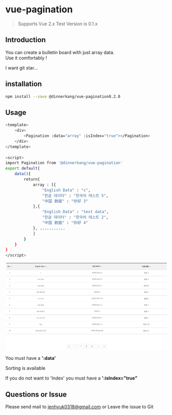 
# vue-pagination

> Supports Vue 2.x
> Test Version is 0.1.x

## Introduction

You can create a bulletin board with just array data.<br>
Use it comfortably !<br>

I want git star...

## installation

``` bash
npm install --save @dinnerkang/vue-pagination0.2.0
```
## Usage

``` bash
<template>
    <div>
        <Pagination :data="array" :isIndex="true"></Pagination>
    </div>
</template>

<script>
import Pagination from '@dinnerkang/vue-pagination'
export default{
    data(){
        return{
            array : [{
                "English Data" : "c",
                "한글 데이터" : "한국어 테스트 5",
                "中国 数据" : "你好 3"
            },{
                "English Data" : "test data",
                "한글 데이터" : "한국어 테스트 2",
                "中国 数据" : "你好 4"
            }, ...........
            ]
        }
    }
}
</script>
```

<img src="./assets/board.png">

You must have a **':data'** <br>

Sorting is available <br>

If you do not want to 'Index' you must have a **':isIndex="true"**<br>

## Questions or Issue

Please send mail to jenhyuk0318@gmail.com or Leave the issue to Git

